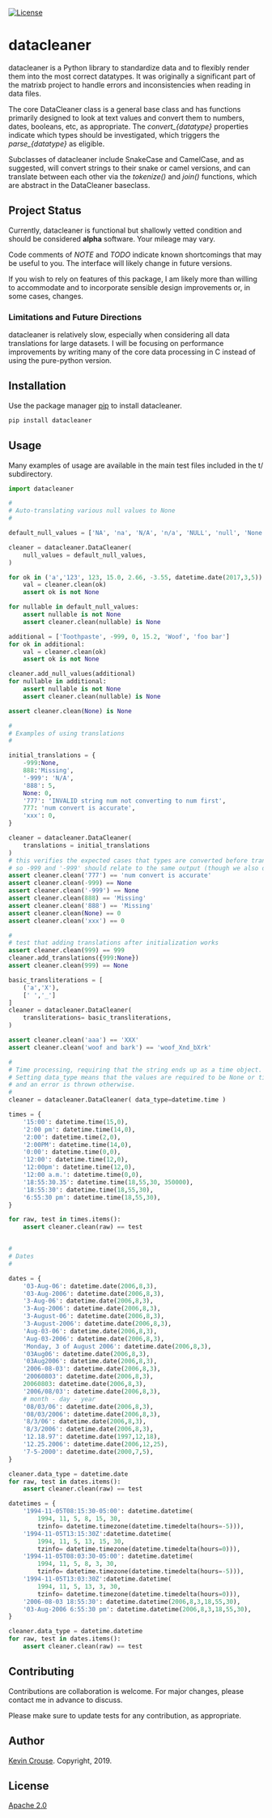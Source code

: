 [![License](https://img.shields.io/badge/License-Apache%202.0-blue.svg)](https://opensource.org/licenses/Apache-2.0)

# datacleaner

datacleaner is a Python library to standardize data and to flexibly render them into the most correct datatypes. It was originally a significant part of the matrixb project to handle errors and inconsistencies when reading in data files.

The core DataCleaner class is a general base class and has functions primarily designed to look at text values and convert them to numbers, dates, booleans, etc, as appropriate. The *convert_{datatype}* properties indicate which types should be investigated, which triggers the *parse_{datatype}* as eligible.

Subclasses of datacleaner include SnakeCase and CamelCase, and as suggested, will convert strings to their snake or camel versions, and can translate between each other via the *tokenize()* and *join()* functions, which are abstract in the DataCleaner baseclass.

## Project Status

Currently, datacleaner is functional but shallowly vetted condition and should be considered **alpha** software. Your mileage may vary.

Code comments of *NOTE* and *TODO* indicate known shortcomings that may be useful to you. The interface will likely change in future versions.

If you wish to rely on features of this package, I am likely more than willing to accommodate and to incorporate sensible design improvements or, in some cases, changes.

### Limitations and Future Directions

datacleaner is relatively slow, especially when considering all data translations for large datasets. I will be focusing on performance improvements by writing many of the core data processing in C instead of using the pure-python version.

## Installation

Use the package manager [pip](https://pip.pypa.io/en/stable/) to install datacleaner.

```bash
pip install datacleaner
```

## Usage

Many examples of usage are available in the main test files included in the t/ subdirectory.

```python
import datacleaner

#
# Auto-translating various null values to None
#

default_null_values = ['NA', 'na', 'N/A', 'n/a', 'NULL', 'null', 'None', 'none', 'nan', 'NaN', '#N/A']

cleaner = datacleaner.DataCleaner(
    null_values = default_null_values,
)

for ok in ('a','123', 123, 15.0, 2.66, -3.55, datetime.date(2017,3,5)):
    val = cleaner.clean(ok)
    assert ok is not None

for nullable in default_null_values:
    assert nullable is not None
    assert cleaner.clean(nullable) is None

additional = ['Toothpaste', -999, 0, 15.2, 'Woof', 'foo bar']
for ok in additional:
    val = cleaner.clean(ok)
    assert ok is not None

cleaner.add_null_values(additional)
for nullable in additional:
    assert nullable is not None
    assert cleaner.clean(nullable) is None

assert cleaner.clean(None) is None

#
# Examples of using translations
#

initial_translations = {
    -999:None,
    888:'Missing',
    '-999': 'N/A',
    '888': 5,
    None: 0,
    '777': 'INVALID string num not converting to num first',
    777: 'num convert is accurate',
    'xxx': 0,
}

cleaner = datacleaner.DataCleaner(
    translations = initial_translations
)
# this verifies the expected cases that types are converted before translations,
# so -999 and '-999' should relate to the same output (though we also dont trust order for hashes)
assert cleaner.clean('777') == 'num convert is accurate'
assert cleaner.clean(-999) == None
assert cleaner.clean('-999') == None
assert cleaner.clean(888) == 'Missing'
assert cleaner.clean('888') == 'Missing'
assert cleaner.clean(None) == 0
assert cleaner.clean('xxx') == 0

#
# test that adding translations after initialization works
assert cleaner.clean(999) == 999
cleaner.add_translations({999:None})
assert cleaner.clean(999) == None

basic_transliterations = [
    ('a','X'),
    [' ','_']
]
cleaner = datacleaner.DataCleaner(
    transliterations= basic_transliterations,
)

assert cleaner.clean('aaa') == 'XXX'
assert cleaner.clean('woof and bark') == 'woof_Xnd_bXrk'

#
# Time processing, requiring that the string ends up as a time object.
# Setting data_type means that the values are required to be None or time,
# and an error is thrown otherwise.  
#
cleaner = datacleaner.DataCleaner( data_type=datetime.time )

times = {
    '15:00': datetime.time(15,0),
    '2:00 pm': datetime.time(14,0),
    '2:00': datetime.time(2,0),
    '2:00PM': datetime.time(14,0),
    '0:00': datetime.time(0,0),
    '12:00': datetime.time(12,0),
    '12:00pm': datetime.time(12,0),
    '12:00 a.m.': datetime.time(0,0),
    '18:55:30.35': datetime.time(18,55,30, 350000),
    '18:55:30': datetime.time(18,55,30),
    '6:55:30 pm': datetime.time(18,55,30),
}

for raw, test in times.items():
    assert cleaner.clean(raw) == test


#
# Dates
#

dates = {
    '03-Aug-06': datetime.date(2006,8,3),
    '03-Aug-2006': datetime.date(2006,8,3),
    '3-Aug-06': datetime.date(2006,8,3),
    '3-Aug-2006': datetime.date(2006,8,3),
    '3-August-06': datetime.date(2006,8,3),
    '3-August-2006': datetime.date(2006,8,3),
    'Aug-03-06': datetime.date(2006,8,3),
    'Aug-03-2006': datetime.date(2006,8,3),
    'Monday, 3 of August 2006': datetime.date(2006,8,3),
    '03Aug06': datetime.date(2006,8,3),
    '03Aug2006': datetime.date(2006,8,3),
    '2006-08-03': datetime.date(2006,8,3),
    '20060803': datetime.date(2006,8,3),
    20060803: datetime.date(2006,8,3),
    '2006/08/03': datetime.date(2006,8,3),
    # month - day - year
    '08/03/06': datetime.date(2006,8,3),
    '08/03/2006': datetime.date(2006,8,3),
    '8/3/06': datetime.date(2006,8,3),
    '8/3/2006': datetime.date(2006,8,3),
    '12.18.97': datetime.date(1997,12,18),
    '12.25.2006': datetime.date(2006,12,25),
    '7-5-2000': datetime.date(2000,7,5),
}

cleaner.data_type = datetime.date
for raw, test in dates.items():
    assert cleaner.clean(raw) == test

datetimes = {
    '1994-11-05T08:15:30-05:00': datetime.datetime(
        1994, 11, 5, 8, 15, 30,
        tzinfo= datetime.timezone(datetime.timedelta(hours=-5))),
    '1994-11-05T13:15:30Z':datetime.datetime(
        1994, 11, 5, 13, 15, 30,
        tzinfo= datetime.timezone(datetime.timedelta(hours=0))),
    '1994-11-05T08:03:30-05:00': datetime.datetime(
        1994, 11, 5, 8, 3, 30,
        tzinfo= datetime.timezone(datetime.timedelta(hours=-5))),
    '1994-11-05T13:03:30Z':datetime.datetime(
        1994, 11, 5, 13, 3, 30,
        tzinfo= datetime.timezone(datetime.timedelta(hours=0))),
    '2006-08-03 18:55:30': datetime.datetime(2006,8,3,18,55,30),
    '03-Aug-2006 6:55:30 pm': datetime.datetime(2006,8,3,18,55,30),
}

cleaner.data_type = datetime.datetime
for raw, test in dates.items():
    assert cleaner.clean(raw) == test


```

## Contributing
Contributions are collaboration is welcome. For major changes, please contact me in advance to discuss.

Please make sure to update tests for any contribution, as appropriate.

## Author

[Kevin Crouse](mailto:krcrouse@gmail.com). Copyright, 2019.

## License
[Apache 2.0](https://www.apache.org/licenses/LICENSE-2.0)
